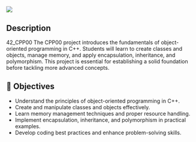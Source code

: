 ## 
<h1><img src="https://raw.githubusercontent.com/ayogun/42-project-badges/refs/heads/main/covers/cover-cpp-bonus.png"</h1>

## Description
42_CPP00
The CPP00 project introduces the fundamentals of object-oriented programming in C++. Students will learn to create classes and objects, manage memory, and apply encapsulation, inheritance, and polymorphism. This project is essential for establishing a solid foundation before tackling more advanced concepts.

## 🚀 Objectives
- Understand the principles of object-oriented programming in C++.
- Create and manipulate classes and objects effectively.
- Learn memory management techniques and proper resource handling.
- Implement encapsulation, inheritance, and polymorphism in practical examples.
- Develop coding best practices and enhance problem-solving skills.
